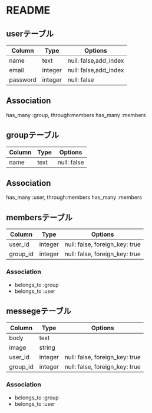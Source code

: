 # README

## userテーブル
|Column|Type|Options|
|------|----|-------|
|name|text|null: false,add_index|
|email|integer|null: false,add_index|
|password|integer|null: false|

## Association
has_many :group, through:members
has_many :members

## groupテーブル
|Column|Type|Options|
|------|----|-------|
|name|text|null: false|

## Association
has_many :user, through:members
has_many :members

## membersテーブル
|Column|Type|Options|
|------|----|-------|
|user_id|integer|null: false, foreign_key: true|
|group_id|integer|null: false, foreign_key: true|

### Association
- belongs_to :group
- belongs_to :user

## messegeテーブル
|Column|Type|Options|
|------|----|-------|
|body|text|
|image|string|
|user_id|integer|null: false, foreign_key: true|
|group_id|integer|null: false, foreign_key: true|

### Association
- belongs_to :group
- belongs_to :user